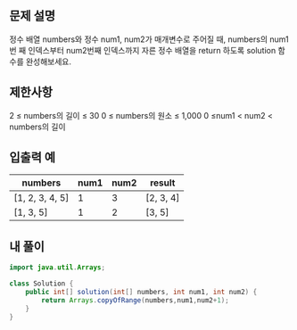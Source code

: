 

## 문제 설명 
정수 배열 numbers와 정수 num1, num2가 매개변수로 주어질 때, numbers의 num1번 째 인덱스부터 num2번째 인덱스까지 자른 정수 배열을 return 하도록 solution 함수를 완성해보세요.

## 제한사항
2 ≤ numbers의 길이 ≤ 30
0 ≤ numbers의 원소 ≤ 1,000
0 ≤num1 < num2 < numbers의 길이

## 입출력 예

|numbers|num1|num2|result|
|------|---|---|----|
|[1, 2, 3, 4, 5]|1|3|[2, 3, 4]|
|[1, 3, 5]|1|2|[3, 5]|



## 내 풀이

```java
import java.util.Arrays;

class Solution {
    public int[] solution(int[] numbers, int num1, int num2) {
        return Arrays.copyOfRange(numbers,num1,num2+1);
    }
}
```
